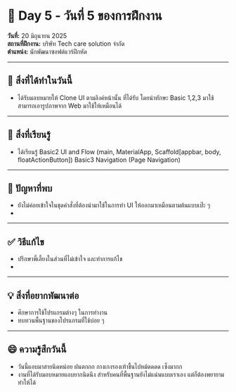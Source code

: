 # 📅 Day 5 - วันที่ 5 ของการฝึกงาน
**วันที่:** 20 มิถุนายน 2025  
**สถานที่ฝึกงาน:** บริษัท Tech care solution จำกัด  
**ตำแหน่ง:** นักพัฒนาซอฟต์แวร์ฝึกหัด

---

## 📝 สิ่งที่ได้ทำในวันนี้
- ได้รับมอบหมายให้ Clone UI ตามลิงค์หน้านั้น ที่ได้รับ โดยนำทักษะ Basic 1,2,3 มาใช้สามารถเอารูปภาพจาก Web มาใช้ให้เหมือนได้


---

## 🎯 สิ่งที่เรียนรู้
- ได้เรียนรู้ Basic2 UI and Flow (main, MaterialApp, Scaffold[appbar, body, floatActionButton])
         Basic3 Navigation (Page Navigation)
  
  
---



## 🤔 ปัญหาที่พบ
- ยังไม่ค่อยเข้าใจในชุดคำสั่งที่ต้องนำมาใช้ในการทำ UI ให้ออกมาเหมือนตามต้นแบบเป๊ะ ๆ 
- 
---

## ✅ วิธีแก้ไข
- ปรึกษาพี้เลี้ยงในส่วนที่ไม่เข้าใจ และทำการแก้ไข
- 


---

## 💡 สิ่งที่อยากพัฒนาต่อ
- ศึกษาการใช้โปรแกรมต่างๆ ในการทำงาน
- ทบทวนพื้นฐานของโปรแกรมที่ใช้บ่อย ๆ

---

## 😄 ความรู้สึกวันนี้
- วันนี้แอบมาสายนิดหน่อย ฝนตกกก กางเกงรองเท้าชื้นไปหม้ดดดด เซ็งมากก
- งานที่ได้รับมอบหมายแอบยากนิดนึง สำหรับคนที่พื้นฐานยังไม่แน่นแบบเราเอง แต่ก็ต้องพยายามทำให้ได้
